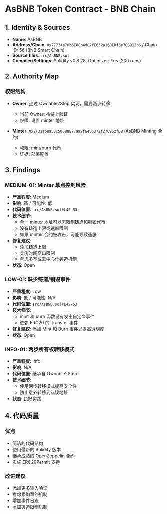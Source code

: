 # AsBNB Token Contract - BNB Chain

## 1. Identity & Sources

- **Name**: AsBNB
- **Address/Chain**: `0x77734e70b6E88b4d82fE632a168EDf6e700912b6` / Chain ID: 56 (BNB Smart Chain)
- **Source files**: `src/AsBNB.sol`
- **Compiler/Settings**: Solidity v0.8.28, Optimizer: Yes (200 runs)

## 2. Authority Map

### 权限结构
- **Owner**: 通过 Ownable2Step 实现，需要两步转移
  - 当前 Owner: 待链上验证
  - 权限: 设置 minter 地址

- **Minter**: `0x2F31ab8950c50080E77999fa456372f276952fD8` (AsBNB Minting 合约)
  - 权限: mint/burn 代币
  - 证据: 部署配置

## 3. Findings

### MEDIUM-01: Minter 单点控制风险
- **严重程度**: Medium
- **影响**: 高 / 可能性: 低
- **代码位置**: `src/AsBNB.sol#L42-53`
- **技术细节**:
  - 单一 minter 地址可以无限制铸造和销毁代币
  - 没有铸造上限或速率限制
  - 如果 minter 合约被攻击，可能导致通胀
- **修复建议**:
  - 添加铸造上限
  - 实施时间窗口限制
  - 考虑多签或去中心化铸造机制
- **状态**: Open

### LOW-01: 缺少铸造/销毁事件
- **严重程度**: Low
- **影响**: 低 / 可能性: N/A
- **代码位置**: `src/AsBNB.sol#L42-53`
- **技术细节**:
  - mint 和 burn 函数没有发出自定义事件
  - 依赖 ERC20 的 Transfer 事件
- **修复建议**: 添加 Mint 和 Burn 事件以提高透明度
- **状态**: Open

### INFO-01: 两步所有权转移模式
- **严重程度**: Info
- **影响**: N/A
- **代码位置**: 继承自 Ownable2Step
- **技术细节**:
  - 使用两步转移模式提高安全性
  - 防止意外转移到错误地址
- **状态**: 良好实践

## 4. 代码质量

### 优点
- 简洁的代码结构
- 使用最新的 Solidity 版本
- 继承成熟的 OpenZeppelin 合约
- 实施 ERC20Permit 支持

### 改进建议
- 添加更多输入验证
- 考虑添加暂停机制
- 增加事件日志
- 添加铸造限制机制